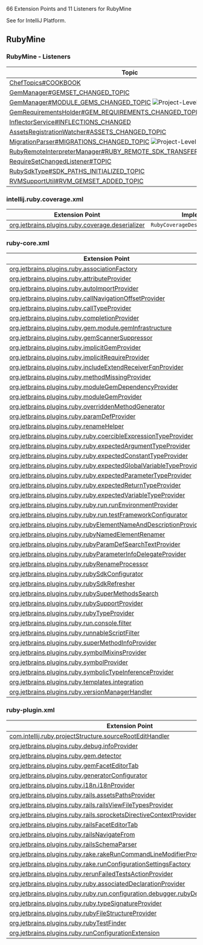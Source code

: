 [//]: # (title: RubyMine Extension Point and Listener List)

<!-- Copyright 2000-2022 JetBrains s.r.o. and other contributors. Use of this source code is governed by the Apache 2.0 license that can be found in the LICENSE file. -->

66 Extension Points and 11 Listeners for RubyMine

See [](extension_point_list.md) for IntelliJ Platform.

<include src="extension_point_list.md" include-id="ep_list_legend"></include>

## RubyMine

### RubyMine - Listeners

| Topic | Listener |
|-------|----------|
| [ChefTopics#COOKBOOK](https://jb.gg/ipe/listeners?topics=org.jetbrains.plugins.ruby.chef.sdk.CookbooksListener)  | `CookbooksListener` |
| [GemManager#GEMSET_CHANGED_TOPIC](https://jb.gg/ipe/listeners?topics=org.jetbrains.plugins.ruby.gem.GemManager.GemSetListener)  | `GemSetListener` |
| [GemManager#MODULE_GEMS_CHANGED_TOPIC](https://jb.gg/ipe/listeners?topics=org.jetbrains.plugins.ruby.gem.GemManager.ModuleGemsListener)  ![Project-Level][project-level] | `ModuleGemsListener` |
| [GemRequirementsHolder#GEM_REQUIREMENTS_CHANGED_TOPIC](https://jb.gg/ipe/listeners?topics=org.jetbrains.plugins.ruby.gem.module.GemRequirementsHolder.RequirementsChangedListener)  ![Project-Level][project-level] | `RequirementsChangedListener` |
| [InflectorService#INFLECTIONS_CHANGED](https://jb.gg/ipe/listeners?topics=org.jetbrains.plugins.ruby.rails.InflectorService.InflectionChanged)  | `InflectionChanged` |
| [AssetsRegistrationWatcher#ASSETS_CHANGED_TOPIC](https://jb.gg/ipe/listeners?topics=org.jetbrains.plugins.ruby.rails.codeInsight.sprockets.assetsPaths.AssetsRegistrationWatcher.AssetsListener)  | `AssetsListener` |
| [MigrationParser#MIGRATIONS_CHANGED_TOPIC](https://jb.gg/ipe/listeners?topics=org.jetbrains.plugins.ruby.rails.database.MigrationParser.MigrationListener)  ![Project-Level][project-level] | `MigrationListener` |
| [RubyRemoteInterpreterManager#RUBY_REMOTE_SDK_TRANSFER_LISTENER_TOPIC](https://jb.gg/ipe/listeners?topics=org.jetbrains.plugins.ruby.remote.RubyRemoteSdkTransferListener)  | `RubyRemoteSdkTransferListener` |
| [RequireSetChangedListener#TOPIC](https://jb.gg/ipe/listeners?topics=org.jetbrains.plugins.ruby.ruby.codeInsight.symbols.cache.RequiresIndexExtension.RequireSetChangedListener)  | `RequireSetChangedListener` |
| [RubySdkType#SDK_PATHS_INITIALIZED_TOPIC](https://jb.gg/ipe/listeners?topics=org.jetbrains.plugins.ruby.ruby.sdk.RubySdkType.SdkPathsInitializedListener)  | `SdkPathsInitializedListener` |
| [RVMSupportUtil#RVM_GEMSET_ADDED_TOPIC](https://jb.gg/ipe/listeners?topics=org.jetbrains.plugins.ruby.version.management.rvm.RVMSupportUtil.RVMGemsetListener)  | `RVMGemsetListener` |

### intellij.ruby.coverage.xml

| Extension Point                                                                                                                   | Implementation                        |
|-----------------------------------------------------------------------------------------------------------------------------------|---------------------------------------|
| [org.jetbrains.plugins.ruby.coverage.deserializer](https://jb.gg/ipe?extensions=org.jetbrains.plugins.ruby.coverage.deserializer) | `RubyCoverageDeserializationProvider` |

### ruby-core.xml

| Extension Point                                                                                                                                                       | Implementation                                                                            |
|-----------------------------------------------------------------------------------------------------------------------------------------------------------------------|-------------------------------------------------------------------------------------------|
| [org.jetbrains.plugins.ruby.associationFactory](https://jb.gg/ipe?extensions=org.jetbrains.plugins.ruby.associationFactory)                                           | `AssociationFactory`                                                                      |
| [org.jetbrains.plugins.ruby.attributeProvider](https://jb.gg/ipe?extensions=org.jetbrains.plugins.ruby.attributeProvider)                                             | `AttributeProvider`                                                                       |
| [org.jetbrains.plugins.ruby.autoImportProvider](https://jb.gg/ipe?extensions=org.jetbrains.plugins.ruby.autoImportProvider)                                           | `RubyAutoImportProvider`                                                                  |
| [org.jetbrains.plugins.ruby.callNavigationOffsetProvider](https://jb.gg/ipe?extensions=org.jetbrains.plugins.ruby.callNavigationOffsetProvider)                       | `StructureCallNavigationOffsetProvider`                                                   |
| [org.jetbrains.plugins.ruby.callTypeProvider](https://jb.gg/ipe?extensions=org.jetbrains.plugins.ruby.callTypeProvider)                                               | `RubyCallTypeProvider`                                                                    |
| [org.jetbrains.plugins.ruby.completionProvider](https://jb.gg/ipe?extensions=org.jetbrains.plugins.ruby.completionProvider)                                           | `RubyCompletionProvider`                                                                  |
| [org.jetbrains.plugins.ruby.gem.module.gemInfrastructure](https://jb.gg/ipe?extensions=org.jetbrains.plugins.ruby.gem.module.gemInfrastructure)                       | `GemInfrastructure`                                                                       |
| [org.jetbrains.plugins.ruby.gemScannerSuppressor](https://jb.gg/ipe?extensions=org.jetbrains.plugins.ruby.gemScannerSuppressor)                                       | `GemScannerSuppressor`                                                                    |
| [org.jetbrains.plugins.ruby.implicitGemProvider](https://jb.gg/ipe?extensions=org.jetbrains.plugins.ruby.implicitGemProvider)                                         | `ImplicitRequireGemProvider`                                                              |
| [org.jetbrains.plugins.ruby.implicitRequireProvider](https://jb.gg/ipe?extensions=org.jetbrains.plugins.ruby.implicitRequireProvider)                                 | `ImplicitRequireProvider`                                                                 |
| [org.jetbrains.plugins.ruby.includeExtendReceiverFqnProvider](https://jb.gg/ipe?extensions=org.jetbrains.plugins.ruby.includeExtendReceiverFqnProvider)               | `RubyIncludeExtendReceiverFqnProvider`                                                    |
| [org.jetbrains.plugins.ruby.methodMissingProvider](https://jb.gg/ipe?extensions=org.jetbrains.plugins.ruby.methodMissingProvider)                                     | `MethodMissingProvider`                                                                   |
| [org.jetbrains.plugins.ruby.moduleGemDependencyProvider](https://jb.gg/ipe?extensions=org.jetbrains.plugins.ruby.moduleGemDependencyProvider)                         | `ModuleGemDependencyProvider`                                                             |
| [org.jetbrains.plugins.ruby.moduleGemProvider](https://jb.gg/ipe?extensions=org.jetbrains.plugins.ruby.moduleGemProvider)                                             | `ModuleGemProvider`                                                                       |
| [org.jetbrains.plugins.ruby.overriddenMethodGenerator](https://jb.gg/ipe?extensions=org.jetbrains.plugins.ruby.overriddenMethodGenerator)                             | `OverriddenMethodGenerator`                                                               |
| [org.jetbrains.plugins.ruby.paramDefProvider](https://jb.gg/ipe?extensions=org.jetbrains.plugins.ruby.paramDefProvider)                                               | `ParamDefProvider`                                                                        |
| [org.jetbrains.plugins.ruby.renameHelper](https://jb.gg/ipe?extensions=org.jetbrains.plugins.ruby.renameHelper)                                                       | `RubyRenameHelper`                                                                        |
| [org.jetbrains.plugins.ruby.ruby.coercibleExpressionTypeProvider](https://jb.gg/ipe?extensions=org.jetbrains.plugins.ruby.ruby.coercibleExpressionTypeProvider)       | `RubyCoercibleExpressionTypeProvider`                                                     |
| [org.jetbrains.plugins.ruby.ruby.expectedArgumentTypeProvider](https://jb.gg/ipe?extensions=org.jetbrains.plugins.ruby.ruby.expectedArgumentTypeProvider)             | `RubyExpectedArgumentTypeProvider`                                                        |
| [org.jetbrains.plugins.ruby.ruby.expectedConstantTypeProvider](https://jb.gg/ipe?extensions=org.jetbrains.plugins.ruby.ruby.expectedConstantTypeProvider)             | `RubyExpectedConstantTypeProvider`                                                        |
| [org.jetbrains.plugins.ruby.ruby.expectedGlobalVariableTypeProvider](https://jb.gg/ipe?extensions=org.jetbrains.plugins.ruby.ruby.expectedGlobalVariableTypeProvider) | `RubyExpectedGlobalVariableTypeProvider`                                                  |
| [org.jetbrains.plugins.ruby.ruby.expectedParameterTypeProvider](https://jb.gg/ipe?extensions=org.jetbrains.plugins.ruby.ruby.expectedParameterTypeProvider)           | `RubyExpectedParameterTypeProvider`                                                       |
| [org.jetbrains.plugins.ruby.ruby.expectedReturnTypeProvider](https://jb.gg/ipe?extensions=org.jetbrains.plugins.ruby.ruby.expectedReturnTypeProvider)                 | `RubyExpectedReturnTypeProvider`                                                          |
| [org.jetbrains.plugins.ruby.ruby.expectedVariableTypeProvider](https://jb.gg/ipe?extensions=org.jetbrains.plugins.ruby.ruby.expectedVariableTypeProvider)             | `RubyExpectedVariableTypeProvider`                                                        |
| [org.jetbrains.plugins.ruby.ruby.run.runEnvironmentProvider](https://jb.gg/ipe?extensions=org.jetbrains.plugins.ruby.ruby.run.runEnvironmentProvider)                 | `RunEnvironmentProvider`                                                                  |
| [org.jetbrains.plugins.ruby.ruby.run.testFrameworkConfigurator](https://jb.gg/ipe?extensions=org.jetbrains.plugins.ruby.ruby.run.testFrameworkConfigurator)           | `TestFrameworkConfigurator`                                                               |
| [org.jetbrains.plugins.ruby.rubyElementNameAndDescriptionProvider](https://jb.gg/ipe?extensions=org.jetbrains.plugins.ruby.rubyElementNameAndDescriptionProvider)     | `RubyElementNameAndDescriptionProvider`                                                   |
| [org.jetbrains.plugins.ruby.rubyNamedElementRenamer](https://jb.gg/ipe?extensions=org.jetbrains.plugins.ruby.rubyNamedElementRenamer)                                 | `RubyNamedElementRenamer`                                                                 |
| [org.jetbrains.plugins.ruby.rubyParamDefSearchTextProvider](https://jb.gg/ipe?extensions=org.jetbrains.plugins.ruby.rubyParamDefSearchTextProvider)                   | `RubyParamDefSearchTextProvider`                                                          |
| [org.jetbrains.plugins.ruby.rubyParameterInfoDelegateProvider](https://jb.gg/ipe?extensions=org.jetbrains.plugins.ruby.rubyParameterInfoDelegateProvider)             | `RubyParameterInfoDelegateProvider`                                                       |
| [org.jetbrains.plugins.ruby.rubyRenameProcessor](https://jb.gg/ipe?extensions=org.jetbrains.plugins.ruby.rubyRenameProcessor)                                         | `RenameProcessor`                                                                         |
| [org.jetbrains.plugins.ruby.rubySdkConfigurator](https://jb.gg/ipe?extensions=org.jetbrains.plugins.ruby.rubySdkConfigurator)                                         | `RubySdkConfigurator`                                                                     |
| [org.jetbrains.plugins.ruby.rubySdkRefresher](https://jb.gg/ipe?extensions=org.jetbrains.plugins.ruby.rubySdkRefresher)                                               | `SdkRefresher`                                                                            |
| [org.jetbrains.plugins.ruby.rubySuperMethodsSearch](https://jb.gg/ipe?extensions=org.jetbrains.plugins.ruby.rubySuperMethodsSearch)                                   | [`QueryExecutor`](%gh-ic%/platform/core-api/src/com/intellij/util/QueryExecutor.java) |
| [org.jetbrains.plugins.ruby.rubySupportProvider](https://jb.gg/ipe?extensions=org.jetbrains.plugins.ruby.rubySupportProvider)                                         | `RubySupportProvider`                                                                     |
| [org.jetbrains.plugins.ruby.rubyTypeProvider](https://jb.gg/ipe?extensions=org.jetbrains.plugins.ruby.rubyTypeProvider)                                               | `RubyTypeProvider`                                                                        |
| [org.jetbrains.plugins.ruby.run.console.filter](https://jb.gg/ipe?extensions=org.jetbrains.plugins.ruby.run.console.filter)                                           | `RubyConsoleFilterProvider`                                                               |
| [org.jetbrains.plugins.ruby.runnableScriptFilter](https://jb.gg/ipe?extensions=org.jetbrains.plugins.ruby.runnableScriptFilter)                                       | `RunnableScriptFilter`                                                                    |
| [org.jetbrains.plugins.ruby.superMethodInfoProvider](https://jb.gg/ipe?extensions=org.jetbrains.plugins.ruby.superMethodInfoProvider)                                 | `RubySuperMethodInfoProvider`                                                             |
| [org.jetbrains.plugins.ruby.symbolMixinsProvider](https://jb.gg/ipe?extensions=org.jetbrains.plugins.ruby.symbolMixinsProvider)                                       | `RubySymbolMixinsProvider`                                                                |
| [org.jetbrains.plugins.ruby.symbolProvider](https://jb.gg/ipe?extensions=org.jetbrains.plugins.ruby.symbolProvider)                                                   | `RubySymbolProvider`                                                                      |
| [org.jetbrains.plugins.ruby.symbolicTypeInferenceProvider](https://jb.gg/ipe?extensions=org.jetbrains.plugins.ruby.symbolicTypeInferenceProvider)                     | `SymbolicTypeInferenceProvider`                                                           |
| [org.jetbrains.plugins.ruby.templates.integration](https://jb.gg/ipe?extensions=org.jetbrains.plugins.ruby.templates.integration)                                     | `TemplateIntegration`                                                                     |
| [org.jetbrains.plugins.ruby.versionManagerHandler](https://jb.gg/ipe?extensions=org.jetbrains.plugins.ruby.versionManagerHandler)                                     | `RubyVersionManagerHandler`                                                               |

### ruby-plugin.xml

| Extension Point                                                                                                                                                                                     | Implementation                        |
|-----------------------------------------------------------------------------------------------------------------------------------------------------------------------------------------------------|---------------------------------------|
| [com.intellij.ruby.projectStructure.sourceRootEditHandler](https://jb.gg/ipe?extensions=com.intellij.ruby.projectStructure.sourceRootEditHandler)                                                   | `RubyModuleSourceRootEditProvider`    |
| [org.jetbrains.plugins.ruby.debug.infoProvider](https://jb.gg/ipe?extensions=org.jetbrains.plugins.ruby.debug.infoProvider)                                                                         | `ContextInfoProvider`                 |
| [org.jetbrains.plugins.ruby.gem.detector](https://jb.gg/ipe?extensions=org.jetbrains.plugins.ruby.gem.detector)                                                                                     | `GemDetector`                         |
| [org.jetbrains.plugins.ruby.gemFacetEditorTab](https://jb.gg/ipe?extensions=org.jetbrains.plugins.ruby.gemFacetEditorTab)                                                                           | `GemFacetEditorTabFactory`            |
| [org.jetbrains.plugins.ruby.generatorConfigurator](https://jb.gg/ipe?extensions=org.jetbrains.plugins.ruby.generatorConfigurator)                                                                   | `GeneratorActionConfigurator`         |
| [org.jetbrains.plugins.ruby.i18n.i18nProvider](https://jb.gg/ipe?extensions=org.jetbrains.plugins.ruby.i18n.i18nProvider)                                                                           | `I18nProvider`                        |
| [org.jetbrains.plugins.ruby.rails.assetsPathsProvider](https://jb.gg/ipe?extensions=org.jetbrains.plugins.ruby.rails.assetsPathsProvider)                                                           | `SprocketAssetsPathProvider`          |
| [org.jetbrains.plugins.ruby.rails.railsViewFileTypesProvider](https://jb.gg/ipe?extensions=org.jetbrains.plugins.ruby.rails.railsViewFileTypesProvider)                                             | `RailsViewFileTypesProvider`          |
| [org.jetbrains.plugins.ruby.rails.sprocketsDirectiveContextProvider](https://jb.gg/ipe?extensions=org.jetbrains.plugins.ruby.rails.sprocketsDirectiveContextProvider)                               | `SprocketsDirectiveContextProvider`   |
| [org.jetbrains.plugins.ruby.railsFacetEditorTab](https://jb.gg/ipe?extensions=org.jetbrains.plugins.ruby.railsFacetEditorTab)                                                                       | `FacetEditorTabFactory`               |
| [org.jetbrains.plugins.ruby.railsNavigateFrom](https://jb.gg/ipe?extensions=org.jetbrains.plugins.ruby.railsNavigateFrom)                                                                           | `RailsNavigateFromProvider`           |
| [org.jetbrains.plugins.ruby.railsSchemaParser](https://jb.gg/ipe?extensions=org.jetbrains.plugins.ruby.railsSchemaParser)                                                                           | `RailsSchemaParser`                   |
| [org.jetbrains.plugins.ruby.rake.rakeRunCommandLineModifierProvider](https://jb.gg/ipe?extensions=org.jetbrains.plugins.ruby.rake.rakeRunCommandLineModifierProvider)                               | `RakeRunCommandLineModifierProvider`  |
| [org.jetbrains.plugins.ruby.rake.runConfigurationSettingsFactory](https://jb.gg/ipe?extensions=org.jetbrains.plugins.ruby.rake.runConfigurationSettingsFactory)                                     | `RakeRunConfigurationSettingsFactory` |
| [org.jetbrains.plugins.ruby.rerunFailedTestsActionProvider](https://jb.gg/ipe?extensions=org.jetbrains.plugins.ruby.rerunFailedTestsActionProvider)                                                 | `RubyRerunFailedTestsProvider`        |
| [org.jetbrains.plugins.ruby.ruby.associatedDeclarationProvider](https://jb.gg/ipe?extensions=org.jetbrains.plugins.ruby.ruby.associatedDeclarationProvider)                                         | `RubyAssociatedDeclarationProvider`   |
| [org.jetbrains.plugins.ruby.ruby.run.configuration.debugger.rubyDebugHelperFactory](https://jb.gg/ipe?extensions=org.jetbrains.plugins.ruby.ruby.run.configuration.debugger.rubyDebugHelperFactory) | `RubyDebugHelperFactory`              |
| [org.jetbrains.plugins.ruby.ruby.typeSignatureProvider](https://jb.gg/ipe?extensions=org.jetbrains.plugins.ruby.ruby.typeSignatureProvider)                                                         | `RubyTypeSignatureProvider`           |
| [org.jetbrains.plugins.ruby.rubyFileStructureProvider](https://jb.gg/ipe?extensions=org.jetbrains.plugins.ruby.rubyFileStructureProvider)                                                           | `RubyFileStructureViewProvider`       |
| [org.jetbrains.plugins.ruby.rubyTestFinder](https://jb.gg/ipe?extensions=org.jetbrains.plugins.ruby.rubyTestFinder)                                                                                 | `AbstractRubyTestFinder`              |
| [org.jetbrains.plugins.ruby.runConfigurationExtension](https://jb.gg/ipe?extensions=org.jetbrains.plugins.ruby.runConfigurationExtension)                                                           | `RubyRunConfigurationExtension`       |

[experimental]: https://img.shields.io/badge/-Experimental_API-red?style=flat-square
[internal]: https://img.shields.io/badge/-Internal_API-darkred?style=flat-square
[project-level]: https://img.shields.io/badge/-Project--Level-blue?style=flat-square
[non-dynamic]: https://img.shields.io/badge/-Non--Dynamic-orange?style=flat-square
[deprecated]: https://img.shields.io/badge/-Deprecated-lightgrey?style=flat-square
